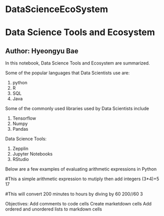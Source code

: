 # DataScienceEcoSystem
# Data Science Tools and Ecosystem
## Author: Hyeongyu Bae

In this notebook, Data Science Tools and Ecosystem are summarized.

Some of the popular languages that Data Scientists use are:
1. python
2. R
3. SQL
4. Java

Some of the commonly used libraries used by Data Scientists include
1. Tensorflow
2. Numpy
3. Pandas

Data Science Tools: 
1. Zepplin 
2. Jupyter Notebooks
3. RStudio

Below are a few examples of evaluating arithmetic expressions in Python

#This a simple arithmetic expression to mutiply then add integers
(3*4)+5
17

#This will convert 200 minutes to hours by diving by 60
200//60
3

Objectives: 
Add comments to code cells
Create marketdown cells
Add ordered and unordered lists to markdown cells

